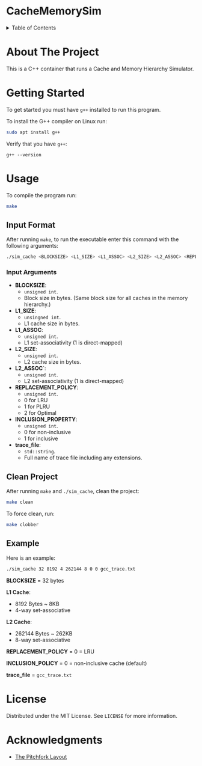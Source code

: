 # CacheMemorySim

<details>
  <summary>Table of Contents</summary>
  <ol>
    <li>
      <a href="#about-the-project">About The Project</a>
    </li>
    <li>
      <a href="#getting-started">Getting Started</a>
    </li>
    <li>
	<a href="#usage">Usage</a>
    	<ul>
		<li><a href="#input-format">Input Format</a></li>
		<li><a href="#clean-project">Clean Project</a></li>
		<li><a href="#example">Example</a></li>
	</ul>
    </li>
    <li><a href="#license">License</a></li>
    <li><a href="#acknowledgments">Acknowledgments</a></li>
  </ol>
</details>

# About The Project
This is a C++ container that runs a Cache and Memory Hierarchy Simulator.

# Getting Started

To get started you must have `g++` installed to run this program.

To install the G++ compiler on Linux run:

```bash
sudo apt install g++
```

Verify that you have `g++`:

```
g++ --version
```

# Usage

To compile the program run:

```bash
make
```

## Input Format

After running `make`, to run the executable enter this command with the following arguments:
```bash
./sim_cache <BLOCKSIZE> <L1_SIZE> <L1_ASSOC> <L2_SIZE> <L2_ASSOC> <REPLACEMENT_POLICY> <INCLUSION_PROPERTY> <trace_file>
```

### Input Arguments
- **BLOCKSIZE**: 
	- `unsigned int`. 
	- Block size in bytes. (Same block size for all caches in the memory hierarchy.)
- **L1_SIZE**: 
	- `unsingned int`. 
	- L1 cache size in bytes.
- **L1_ASSOC**: 
	- `unsigned int`. 
	- L1 set-associativity (1 is direct-mapped)
- **L2_SIZE**: 
	- `unsigned int`. 
	- L2 cache size in bytes.
- **L2_ASSOC**`: 
	- `unsigned int`. 
	- L2 set-associativity (1 is direct-mapped)
- **REPLACEMENT_POLICY**: 
	- `unsigned int`.
	- 0 for LRU
	- 1 for PLRU
	- 2 for Optimal
- **INCLUSION_PROPERTY**: 
	- `unsigned int`.
	- 0 for non-inclusive
	- 1 for inclusive
- **trace_file**: 
	- `std::string`.
	- Full name of trace file including any extensions.

## Clean Project

After running `make` and `./sim_cache`, clean the project:

```bash
make clean
```

To force clean, run:

```bash
make clobber
```

## Example 

Here is an example:

```bash
./sim_cache 32 8192 4 262144 8 0 0 gcc_trace.txt
```

**BLOCKSIZE** = 32 bytes

**L1 Cache**:

- 8192 Bytes ~ 8KB
- 4-way set-associative

**L2 Cache**:

- 262144 Bytes ~ 262KB
- 8-way set-associative

**REPLACEMENT_POLICY** = 0 = LRU

**INCLUSION_POLICY** = 0 = non-inclusive cache (default)

**trace_file** = `gcc_trace.txt`

# License

Distributed under the MIT License. See `LICENSE` for more information.

# Acknowledgments

- [The Pitchfork Layout](https://api.csswg.org/bikeshed/?force=1&url=https://raw.githubusercontent.com/vector-of-bool/pitchfork/develop/data/spec.bs)
